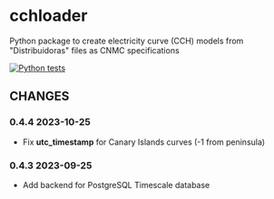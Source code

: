 # cchloader

Python package to create electricity curve (CCH) models from "Distribuidoras" files as CNMC specifications

[![Python tests](https://github.com/Som-Energia/cchloader/actions/workflows/python-tests.yml/badge.svg)](https://github.com/Som-Energia/cchloader/actions/workflows/python-tests.yml)


## CHANGES

### 0.4.4 2023-10-25

- Fix **utc_timestamp** for Canary Islands curves (-1 from peninsula)

### 0.4.3 2023-09-25

- Add backend for PostgreSQL Timescale database
